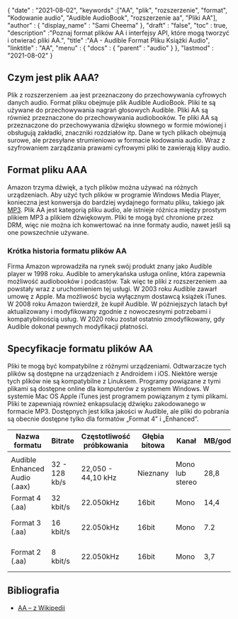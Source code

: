 {
  "date" : "2021-08-02",
  "keywords" :["AA", "plik", "rozszerzenie", "format", "Kodowanie audio", "Audible AudioBook", "rozszerzenie aa", "Pliki AA"],
  "author" : {
    "display_name" : "Sami Cheema"
},
  "draft" : "false",
  "toc" : true,
  "description" :"Poznaj format plików AA i interfejsy API, które mogą tworzyć i otwierać pliki AA.",
  "title" :"AA - Audible Format Pliku Książki Audio",
  "linktitle" : "AA",
  "menu" : {
    "docs" : {
      "parent" : "audio"
}
},
  "lastmod" : "2021-08-02"
}

## Czym jest plik AAA?

Plik z rozszerzeniem .aa jest przeznaczony do przechowywania cyfrowych danych audio. Format pliku obejmuje plik Audible AudioBook. Pliki te są używane do przechowywania nagrań głosowych Audible. Pliki AA są również przeznaczone do przechowywania audiobooków. Te pliki AA są przeznaczone do przechowywania dźwięku słownego w formie mówionej i obsługują zakładki, znaczniki rozdziałów itp. Dane w tych plikach obejmują surowe, ale przesyłane strumieniowo w formacie kodowania audio. Wraz z szyfrowaniem zarządzania prawami cyfrowymi pliki te zawierają klipy audio.

## Format pliku AAA

Amazon trzyma dźwięk, a tych plików można używać na różnych urządzeniach. Aby użyć tych plików w programie Windows Media Player, konieczna jest konwersja do bardziej wydajnego formatu pliku, takiego jak [MP3](/pl/audio/mp3/). Plik AA jest kategorią pliku audio, ale istnieje różnica między prostym plikiem MP3 a plikiem dźwiękowym. Pliki te mogą być chronione przez DRM, więc nie można ich konwertować na inne formaty audio, nawet jeśli są one powszechnie używane.

### Krótka historia formatu plików AA

Firma Amazon wprowadziła na rynek swój produkt znany jako Audible player w 1998 roku. Audible to amerykańska usługa online, która zapewnia możliwość audiobooków i podcastów. Tak więc te pliki z rozszerzeniem .aa powstały wraz z uruchomieniem tej usługi. W 2003 roku Audible zawarł umowę z Apple. Ma możliwość bycia wyłącznym dostawcą książek iTunes. W 2008 roku Amazon twierdził, że kupił Audible. W późniejszych latach był aktualizowany i modyfikowany zgodnie z nowoczesnymi potrzebami i kompatybilnością usług. W 2020 roku został ostatnio zmodyfikowany, gdy Audible dokonał pewnych modyfikacji płatności.

## Specyfikacje formatu plików AA

Pliki te mogą być kompatybilne z różnymi urządzeniami. Odtwarzacze tych plików są dostępne na urządzeniach z Androidem i iOS. Niektóre wersje tych plików nie są kompatybilne z Linuksem. Programy powiązane z tymi plikami są dostępne online dla komputerów z systemem Windows. W systemie Mac OS Apple iTunes jest programem powiązanym z tymi plikami. Pliki te zapewniają również enkapsulację dźwięku zakodowanego w formacie MP3. Dostępnych jest kilka jakości w Audible, ale pliki do pobrania są obecnie dostępne tylko dla formatów „Format 4” i „Enhanced”.

| Nazwa formatu | Bitrate | Częstotliwość próbkowania | Głębia bitowa | Kanał | MB/godzinę | Kontener | Opis jakości |
| ------------------------------- | --------------- | ------------------ | --------- | -------------- | ----------- | -------------- | ------------------- |
| |
| Audible Enhanced Audio (.aax) | 32 - 128 kb/s | 22,050 - 44,10 kHz | Nieznany | Mono lub stereo | 28,8 | MPEG-4 część 14 | dźwięk AAC |
| Format 4 (.aa) | 32 kbit/s | 22.050kHz | 16bit | Mono | 14,4 | MP3 | dźwięk MP3 |
| Format 3 (.aa) | 16 kbit/s | 22.050kHz | 16bit | Mono | 7.2 | Nieznany | dźwięk radia FM |
| Format 2 (.aa) | 8 kbit/s | 22.050kHz | 16bit | Mono | 3,7 | Nieznany | dźwięk radia AM |


## Bibliografia ##

* [AA – z Wikipedii](https://en.wikipedia.org/wiki/Audible_(service))

